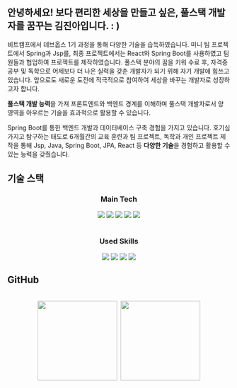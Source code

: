 ## 안녕하세요! 보다 편리한 세상을 만들고 싶은, 풀스택 개발자를 꿈꾸는 김진아입니다. : )

비트캠프에서 데브옵스 1기 과정을 통해 다양한 기술을 습득하였습니다. 미니 팀 프로젝트에서 Spring과 Jsp를, 최종 프로젝트에서는 React와 Spring Boot를 사용하였고 팀원들과 협업하여 프로젝트를 제작하였습니다. 풀스택 분야의 꿈을 키워 수료 후, 자격증 공부 및 독학으로 어제보다 더 나은 실력을 갖춘 개발자가 되기 위해 자기 개발에 힘쓰고 있습니다. 앞으로도 새로운 도전에 적극적으로 참여하여 세상을 바꾸는 개발자로 성장하고자 합니다.

**풀스택 개발 능력**을 가져 프론트엔드와 백엔드 경계를 이해하며 풀스택 개발자로서 양 영역을 아우르는 기술을 효과적으로 활용할 수 있습니다.  

Spring Boot를 통한 백엔드 개발과 데이터베이스 구축 경험을 가지고 있습니다. 호기심 가지고 탐구하는 태도로 6개월간의 교육 훈련과 팀 프로젝트, 독학과 개인 프로젝트 제작을 통해 Jsp, Java, Spring Boot, JPA, React 등 **다양한 기술**을 경험하고 활용할 수 있는 능력을 갖췄습니다.

## 기술 스택
<div align="center">
  
   ### Main Tech
  <div>
    <img src="https://img.shields.io/badge/React-61DAFB?style=flat&logo=react&logoColor=white"/>
    <img src="https://img.shields.io/badge/JavaScript-F7DF1E?style=flat&logo=JavaScript&logoColor=white"/>
    <img src="https://img.shields.io/badge/javascript-F7DF1E?style=for-the-badge&logo=javascript&logoColor=black"> 
    <img src="https://img.shields.io/badge/SpringBoot-6DB33F?style=flat&logo=SpringBoot&logoColor=white"/>
    <img src="https://img.shields.io/badge/CSS-1572B6?style=flat&logo=css3&logoColor=white"/>
  </div>

<br>

  ### Used Skills
  <div>
    <img src="https://img.shields.io/badge/mySql-4479A1?style=flat&logo=mysql&logoColor=white"/>
    <img src ="https://img.shields.io/badge/JPA-6DB33F?&logo=jpa&logoColor=white"/>
    <img src ="https://img.shields.io/badge/myBatis-bc2819?&logo=mybatis&logoColor=white"/>
    <img src ="https://img.shields.io/badge/JSP-000000?&logo=jsp&logoColor=white"/>
  </div>
  
</div>

## GitHub

<br>
<div align="center">
  <img height="180em" src="https://github-readme-stats.vercel.app/api?username=fantazina&theme=radical" />&nbsp;
  <img height="180em" src="https://github-readme-stats.vercel.app/api/top-langs/?username=fantazina&layout=compact&theme=radical" />
</div>
